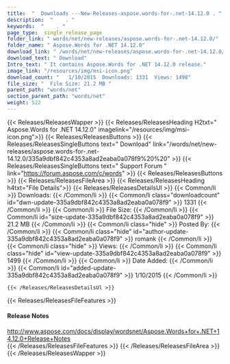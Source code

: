 ```yaml
---
title:  "  Downloads ---New-Releases-aspose.words-for-.net-14.12.0 . " 
description:  "    . " 
keywords:  "    . " 
page_type:  single_release_page
folder_link: " words/net/new-releases/aspose.words-for-.net-14.12.0/"
folder_name: " Aspose.Words for .NET 14.12.0"
download_link: " /words/net/new-releases/aspose.words-for-.net-14.12.0/335a9dbf842c4353a8ad2eaba0a078f9"
download_text: " Download"
Intro_text: " It contains Aspose.Words for .NET 14.12.0 release."
image_link: "/resources/img/msi-icon.png"
download_count: "   1/10/2015  Downloads: 1331  Views: 1498"
file_size: "  File Size: 21.2 MB "
parent_path: "words/net"
section_parent_path: "words/net"
weight: 522
---
```


{{< Releases/ReleasesWapper >}}
  {{< Releases/ReleasesHeading H2txt=" Aspose.Words for .NET 14.12.0" imagelink="/resources/img/msi-icon.png">}}
  {{< Releases/ReleasesButtons >}}
    {{< Releases/ReleasesSingleButtons text=" Download" link="/words/net/new-releases/aspose.words-for-.net-14.12.0/335a9dbf842c4353a8ad2eaba0a078f9%20%20" >}}
    {{< Releases/ReleasesSingleButtons text=" Support Forum " link="https://forum.aspose.com/c/words" >}}
  {{< Releases/ReleasesButtons >}}
  {{< Releases/ReleasesFileArea >}}
    {{< Releases/ReleasesHeading h4txt="File Details">}}
    {{< Releases/ReleasesDetailsUl >}}
            {{< Common/li  >}} Downloads: {{< /Common/li >}} 
      {{< Common/li class="downloadcount" id="dwn-update-335a9dbf842c4353a8ad2eaba0a078f9" >}} 1331 {{< /Common/li >}} 
      {{< Common/li  >}} File Size: {{< /Common/li >}} 
      {{< Common/li id="size-update-335a9dbf842c4353a8ad2eaba0a078f9" >}} 21.2 MB {{< /Common/li >}} 
      {{< Common/li  class="hide" >}} Posted By: {{< /Common/li >}} 
      {{< Common/li class="hide" id="author-update-335a9dbf842c4353a8ad2eaba0a078f9" >}} romank {{< /Common/li >}} 
      {{< Common/li class="hide"  >}} Views: {{< /Common/li >}} 
      {{< Common/li class="hide" id="view-update-335a9dbf842c4353a8ad2eaba0a078f9" >}} 1499 {{< /Common/li >}} 
      {{< Common/li  >}} Date Added: {{< /Common/li >}} 
      {{< Common/li id="added-update-335a9dbf842c4353a8ad2eaba0a078f9" >}} 1/10/2015 {{< /Common/li >}} 

    {{< /Releases/ReleasesDetailsUl >}}

  {{< Releases/ReleasesFileFeatures >}}
      <h4>Release Notes</h4><div><a href="http://www.aspose.com/docs/display/wordsnet/Aspose.Words+for+.NET+14.12.0+Release+Notes">http://www.aspose.com/docs/display/wordsnet/Aspose.Words+for+.NET+14.12.0+Release+Notes</a></div>
  {{< /Releases/ReleasesFileFeatures >}}
 {{< /Releases/ReleasesFileArea >}}
{{< /Releases/ReleasesWapper >}}


